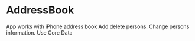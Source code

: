 # AddressBook
App works with iPhone address book 
Add delete persons. Change persons information. Use Core Data

